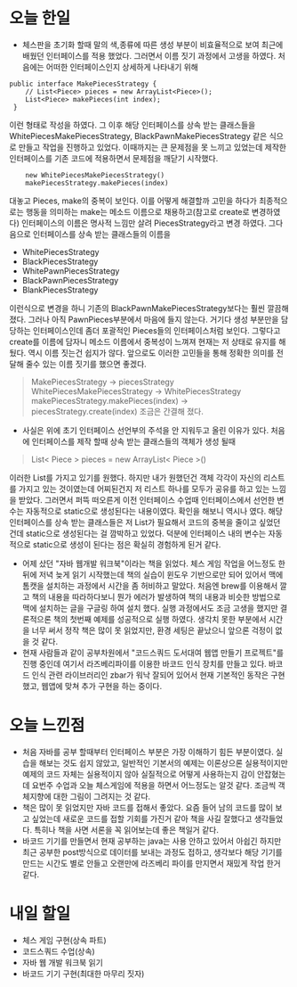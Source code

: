 오늘 한일
========
- 체스판을 초기화 할때 말의 색,종류에 따른 생성 부분이 비효율적으로 보여 최근에 배웠던 인터페이스를 적용 했었다. 그러면서 이름 짓기 과정에서 고생을 하였다. 처음에는 어떠한 인터페이스인지 상세하게 나타내기 위해
```
public interface MakePiecesStrategy {
 	// List<Piece> pieces = new ArrayList<Piece>();
 	List<Piece> makePieces(int index);
 }
```
이런 형태로 작성을 하였다. 그 이후 해당 인터페이스를 상속 받는 클래스들을 WhitePiecesMakePiecesStrategy, BlackPawnMakePiecesStrategy 같은 식으로 만들고 작업을 진행하고 있었다. 이때까지는 큰 문제점을 못 느끼고 있었는데 제작한 인터페이스를 기존 코드에 적용하면서 문제점을 깨닫기 시작했다.
```
	new WhitePiecesMakePiecesStrategy()
	makePiecesStrategy.makePieces(index)
```
대놓고 Pieces, make의 중복이 보인다. 이를 어떻게 해결할까 고민을 하다가 최종적으로는 행동을 의미하는 make는 메소드 이름으로 채용하고(참고로 create로 변경하였다) 인터페이스의 이름은 명사적 느낌만 살려 PiecesStrategy라고 변경 하였다.
그다음으로 인터페이스를 상속 받는 클래스들의 이름을
  - WhitePiecesStrategy
  - BlackPiecesStrategy
  - WhitePawnPiecesStrategy
  - BlackPawnPiecesStrategy
  - BlankPiecesStrategy

  이런식으로 변경을 하니 기존의 BlackPawnMakePiecesStrategy보다는 훨씬 깔끔해졌다. 그러나 아직 PawnPieces부분에서 마음에 들지 않는다. 거기다 생성 부분만을 담당하는 인터페이스인데 좀더 포괄적인 Pieces들의 인터페이스처럼 보인다. 그렇다고 create를 이름에 담자니 메소드 이름에서 중복성이 느껴져 현재는 저 상태로 유지를 해뒀다. 역시 이름 짓는건 쉽지가 않다. 앞으로도 이러한 고민들을 통해 정확한 의미를 전달해 줄수 있는 이름 짓기를 했으면 좋겠다.
  > MakePiecesStrategy -> piecesStrategy  
  > WhitePiecesMakePiecesStrategy -> WhitePiecesStrategy  
  > makePiecesStrategy.makePieces(index) -> piecesStrategy.create(index)
  조금은 간결해 졌다.

- 사실은 위에 초기 인터페이스 선언부의 주석을 안 지워두고 올린 이유가 있다. 처음에 인터페이스를 제작 할때 상속 받는 클래스들의 객체가 생성 될때
 >List< Piece > pieces = new ArrayList< Piece >()

 이러한 List를 가지고 있기를 원했다. 하지만 내가 원했던건 객체 각각이 자신의 리스트를 가지고 있는 것이였는데 어찌된건지 저 리스트 하나를 모두가 공유를 하고 있는 느낌을 받았다. 그러면서 퍼뜩 떠오른게 이전 인터페이스 수업때 인터페이스에서 선언한 변수는 자동적으로 static으로 생성된다는 내용이였다.
 확인을 해보니 역시나 였다. 해당 인터페이스를 상속 받는 클래스들은 저 List가 필요해서 코드의 중복을 줄이고 싶었던 건데 static으로 생성된다는 걸 깜박하고 있었다. 덕분에 인터페이스 내의 변수는 자동적으로 static으로 생성이 된다는 점은 확실히 경험하게 된거 같다.

- 어제 샀던 "자바 웹개발 워크북"이라는 책을 읽었다. 체스 게임 작업을 어느정도 한 뒤에 저녁 늦게 읽기 시작했는데 책의 실습이 윈도우 기반으로만 되어 있어서 맥에 톰캣을 설치하는 과정에서 시간을 좀 허비하고 말았다. 처음엔 brew를 이용해서 깔고 책의 내용을 따라하다보니 뭔가 에러가 발생하여 책의 내용과 비슷한 방법으로 맥에 설치하는 글을 구글링 하여 설치 했다. 실행 과정에서도 조금 고생을 했지만 결론적으론 책의 첫번째 예제를 성공적으로 실행 하였다. 생각치 못한 부분에서 시간을 너무 써서 정작 책은 많이 못 읽었지만, 환경 세팅은 끝났으니 앞으론 걱정이 없을 것 같다.
- 현재 사람들과 같이 공부차원에서 "코드스쿼드 도서대여 웹앱 만들기 프로젝트"를 진행 중인데 여기서 라즈베리파이를 이용한 바코드 인식 장치를 만들고 있다. 바코드 인식 관련 라이브러리인 zbar가 워낙 잘되어 있어서 현재 기본적인 동작은 구현 했고, 웹앱에 맞쳐 추가 구현을 하는 중이다.

오늘 느낀점
==========
- 처음 자바를 공부 할때부터 인터페이스 부분은 가장 이해하기 힘든 부분이였다. 실습을 해보는 것도 쉽지 않았고, 일반적인 기본서의 예제는 이론상으론 실용적이지만 예제의 코드 자체는 실용적이지 않아 실질적으로 어떻게 사용하는지 감이 안잡혔는데 요번주 수업과 오늘 체스게임에 적용을 하면서 어느정도는 알것 같다. 조금씩 객체지향에 대한 그림이 그려지는 것 같다.
- 책은 많이 못 읽었지만 자바 코드를 접해서 좋았다. 요즘 들어 남의 코드를 많이 보고 싶었는데 새로운 코드를 접할 기회를 가진거 같아 책을 사길 잘했다고 생각들었다. 특히나 책을 사면 서론을 꼭 읽어보는데 좋은 책일거 같다.
- 바코드 기기를 만들면서 현재 공부하는 java는 사용 안하고 있어서 아쉽긴 하지만 최근 공부한 post방식으로 데이터를 보내는 과정도 접하고, 생각보다 해당 기기를 만드는 시간도 별로 안들고 오랜만에 라즈베리 파이를 만지면서 재밌게 작업 한거 같다.

내일 할일
========
- 체스 게임 구현(상속 파트)
- 코드스쿼드 수업(상속)
- 자바 웹 개발 워크북 읽기
- 바코드 기기 구현(최대한 마무리 짓자)
